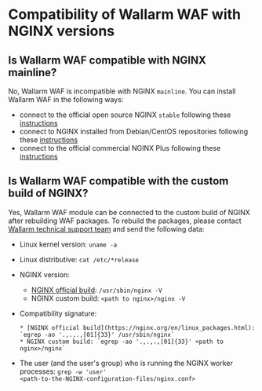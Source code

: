 # Compatibility of Wallarm WAF with NGINX versions

## Is Wallarm WAF compatible with NGINX mainline?

No, Wallarm WAF is incompatible with NGINX `mainline`. You can install Wallarm WAF in the following ways:

* connect to the official open source NGINX `stable` following these [instructions](../waf-installation/nginx/dynamic-module.md)
* connect to NGINX installed from Debian/CentOS repositories following these [instructions](../waf-installation/nginx/dynamic-module-from-distr.md)
* connect to the official commercial NGINX Plus following these [instructions](../waf-installation/nginx-plus.md)

## Is Wallarm WAF compatible with the custom build of NGINX?

Yes, Wallarm WAF module can be connected to the custom build of NGINX after rebuilding WAF packages. To rebuild the packages, please contact [Wallarm technical support team](mailto:support@wallarm.com) and send the following data:

* Linux kernel version: `uname -a`
* Linux distributive: `cat /etc/*release`
* NGINX version:

    * [NGINX official build](https://nginx.org/en/linux_packages.html): `/usr/sbin/nginx -V`
    * NGINX custom build: `<path to nginx>/nginx -V`

* Compatibility signature:
  
      * [NGINX official build](https://nginx.org/en/linux_packages.html): `egrep -ao '.,.,.,[01]{33}' /usr/sbin/nginx`
      * NGINX custom build: `egrep -ao '.,.,.,[01]{33}' <path to nginx>/nginx`

* The user (and the user's group) who is running the NGINX worker processes: `grep ‑w 'user' <path‑to‑the‑NGINX‑configuration‑files/nginx.conf>`
